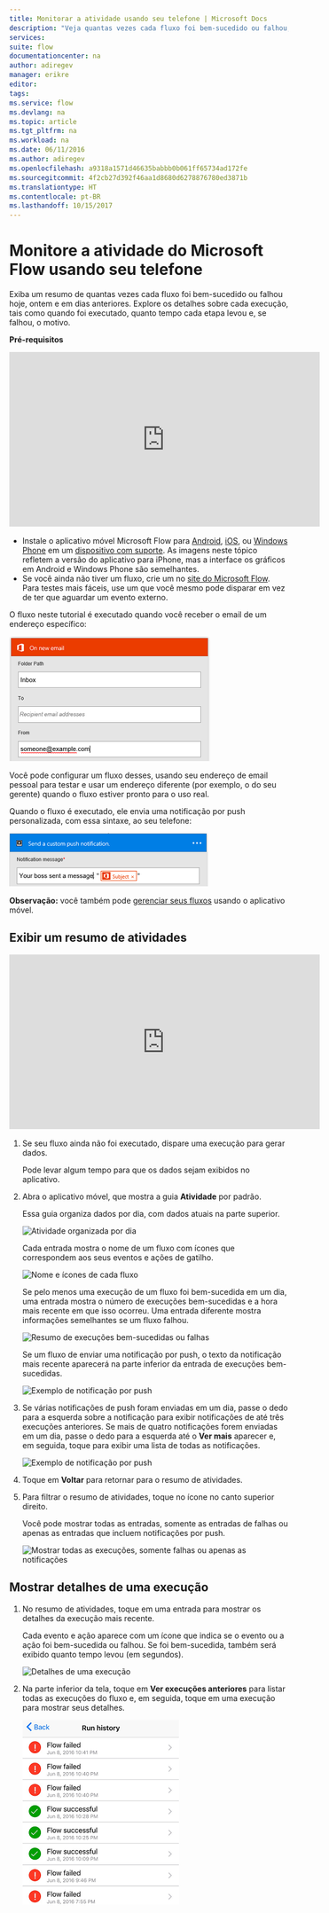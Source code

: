 ```yaml
---
title: Monitorar a atividade usando seu telefone | Microsoft Docs
description: "Veja quantas vezes cada fluxo foi bem-sucedido ou falhou, quando ocorreu cada execução e quanto tempo demorou"
services: 
suite: flow
documentationcenter: na
author: adiregev
manager: erikre
editor: 
tags: 
ms.service: flow
ms.devlang: na
ms.topic: article
ms.tgt_pltfrm: na
ms.workload: na
ms.date: 06/11/2016
ms.author: adiregev
ms.openlocfilehash: a9318a1571d46635babbb0b061ff65734ad172fe
ms.sourcegitcommit: 4f2cb27d392f46aa1d8680d6278876780ed3871b
ms.translationtype: HT
ms.contentlocale: pt-BR
ms.lasthandoff: 10/15/2017
---
```

# <a name="monitor-activity-in-microsoft-flow-from-your-phone"></a>Monitore a atividade do Microsoft Flow usando seu telefone
Exiba um resumo de quantas vezes cada fluxo foi bem-sucedido ou falhou hoje, ontem e em dias anteriores. Explore os detalhes sobre cada execução, tais como quando foi executado, quanto tempo cada etapa levou e, se falhou, o motivo.

**Pré-requisitos**

<iframe width="560" height="315" src="https://www.youtube.com/embed/vZuYZ64K3tI?list=PL8nfc9haGeb55I9wL9QnWyHp3ctU2_ThF" frameborder="0" allowfullscreen></iframe>

* Instale o aplicativo móvel Microsoft Flow para [Android](https://aka.ms/flowmobiledocsandroid), [iOS](https://aka.ms/flowmobiledocsios), ou [Windows Phone](https://aka.ms/flowmobilewindows) em um [dispositivo com suporte](getting-started.md#use-the-mobile-app). As imagens neste tópico refletem a versão do aplicativo para iPhone, mas a interface os gráficos em Android e Windows Phone são semelhantes.
* Se você ainda não tiver um fluxo, crie um no [site do Microsoft Flow](https://flow.microsoft.com/). Para testes mais fáceis, use um que você mesmo pode disparar em vez de ter que aguardar um evento externo.

O fluxo neste tutorial é executado quando você receber o email de um endereço específico:

![Dispara o fluxo com o recebimento de uma mensagem de um endereço específico](./media/mobile-monitor-activity/create-trigger.png)

Você pode configurar um fluxo desses, usando seu endereço de email pessoal para testar e usar um endereço diferente (por exemplo, o do seu gerente) quando o fluxo estiver pronto para o uso real.

Quando o fluxo é executado, ele envia uma notificação por push personalizada, com essa sintaxe, ao seu telefone:

![Enviar notificação por push](./media/mobile-monitor-activity/create-event.png)

**Observação:** você também pode [gerenciar seus fluxos](mobile-manage-flows.md) usando o aplicativo móvel.

## <a name="display-a-summary-of-activity"></a>Exibir um resumo de atividades
<iframe width="560" height="315" src="https://www.youtube.com/embed/nVCGJamOw6s?list=PL8nfc9haGeb55I9wL9QnWyHp3ctU2_ThF" frameborder="0" allowfullscreen></iframe>

1. Se seu fluxo ainda não foi executado, dispare uma execução para gerar dados.
   
    Pode levar algum tempo para que os dados sejam exibidos no aplicativo.
2. Abra o aplicativo móvel, que mostra a guia **Atividade** por padrão.
   
    Essa guia organiza dados por dia, com dados atuais na parte superior.
   
    ![Atividade organizada por dia](./media/mobile-monitor-activity/activity-day2.png)
   
    Cada entrada mostra o nome de um fluxo com ícones que correspondem aos seus eventos e ações de gatilho.
   
    ![Nome e ícones de cada fluxo](./media/mobile-monitor-activity/activity-flow-name.png)
   
    Se pelo menos uma execução de um fluxo foi bem-sucedida em um dia, uma entrada mostra o número de execuções bem-sucedidas e a hora mais recente em que isso ocorreu. Uma entrada diferente mostra informações semelhantes se um fluxo falhou.
   
    ![Resumo de execuções bem-sucedidas ou falhas](./media/mobile-monitor-activity/activity-summary.png)
   
    Se um fluxo de enviar uma notificação por push, o texto da notificação mais recente aparecerá na parte inferior da entrada de execuções bem-sucedidas.
   
    ![Exemplo de notificação por push](./media/mobile-monitor-activity/activity-notification.png)
3. Se várias notificações de push foram enviadas em um dia, passe o dedo para a esquerda sobre a notificação para exibir notificações de até três execuções anteriores. Se mais de quatro notificações forem enviadas em um dia, passe o dedo para a esquerda até o **Ver mais** aparecer e, em seguida, toque para exibir uma lista de todas as notificações.
   
    ![Exemplo de notificação por push](./media/mobile-monitor-activity/activity-notification-list.png)
4. Toque em **Voltar** para retornar para o resumo de atividades.
5. Para filtrar o resumo de atividades, toque no ícone no canto superior direito.
   
    Você pode mostrar todas as entradas, somente as entradas de falhas ou apenas as entradas que incluem notificações por push.
   
    ![Mostrar todas as execuções, somente falhas ou apenas as notificações](./media/mobile-monitor-activity/activity-filter.png)

## <a name="show-details-of-a-run"></a>Mostrar detalhes de uma execução
1. No resumo de atividades, toque em uma entrada para mostrar os detalhes da execução mais recente.
   
     Cada evento e ação aparece com um ícone que indica se o evento ou a ação foi bem-sucedida ou falhou. Se foi bem-sucedida, também será exibido quanto tempo levou (em segundos).
   
    ![Detalhes de uma execução](./media/mobile-monitor-activity/activity-icons.png)
2. Na parte inferior da tela, toque em **Ver execuções anteriores** para listar todas as execuções do fluxo e, em seguida, toque em uma execução para mostrar seus detalhes.
   
    ![Histórico de execuções bem-sucedidas / falha](./media/mobile-monitor-activity/history-mixed.png)

